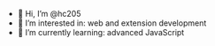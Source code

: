 - 👋 Hi, I’m @hc205
- 👀 I’m interested in: web and extension development
- 🌱 I’m currently learning: advanced JavaScript

<!---
hc-schoolextensions/hc-schoolextensions is a ✨ special ✨ repository because its `README.md` (this file) appears on your GitHub profile.
You can click the Preview link to take a look at your changes.
--->
